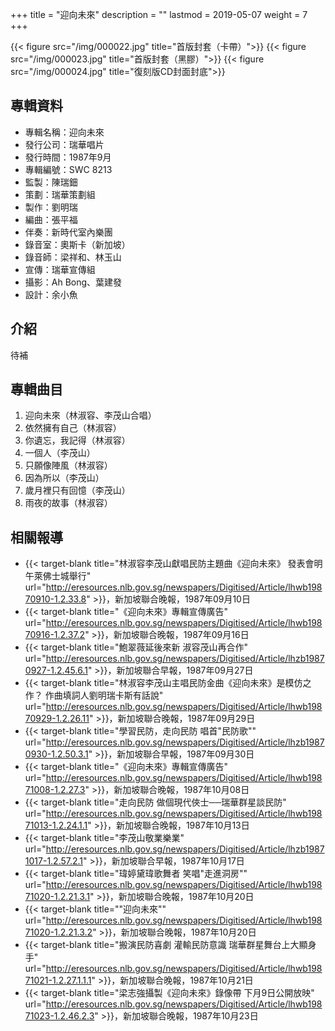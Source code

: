 +++
title = "迎向未來"
description = ""
lastmod = 2019-05-07
weight = 7
+++

{{< figure src="/img/000022.jpg"  title="首版封套（卡帶）">}}
{{< figure src="/img/000023.jpg"  title="首版封套（黑膠）">}}
{{< figure src="/img/000024.jpg" title="復刻版CD封面封底">}}

## 專輯資料

* 專輯名稱：迎向未來
* 發行公司：瑞華唱片
* 發行時間：1987年9月
* 專輯編號：SWC 8213
* 監製：陳瑞鈿
* 策劃：瑞華策劃組
* 製作：劉明瑞
* 編曲：張平福
* 伴奏：新時代室內樂團
* 錄音室：奧斯卡（新加坡）
* 錄音師：梁祥和、林玉山
* 宣傳：瑞華宣傳組
* 攝影：Ah Bong、葉建發
* 設計：余小魚

## 介紹

待補


## 專輯曲目

1. 迎向未來（林淑容、李茂山合唱）
2. 依然擁有自己（林淑容）
3. 你遺忘，我記得（林淑容）
4. 一個人（李茂山）
5. 只願像陣風（林淑容）
6. 因為所以（李茂山）
7. 歲月裡只有回憶（李茂山）
8. 雨夜的故事（林淑容）

## 相關報導
* {{< target-blank title="林淑容李茂山獻唱民防主題曲《迎向未來》 發表會明午萊佛士城舉行" url="http://eresources.nlb.gov.sg/newspapers/Digitised/Article/lhwb19870910-1.2.33.8" >}}，新加坡聯合晚報，1987年09月10日
* {{< target-blank title="《迎向未來》專輯宣傳廣告" url="http://eresources.nlb.gov.sg/newspapers/Digitised/Article/lhwb19870916-1.2.37.2" >}}，新加坡聯合晚報，1987年09月16日
* {{< target-blank title="鮑翠薇延後來新 淑容茂山再合作" url="http://eresources.nlb.gov.sg/newspapers/Digitised/Article/lhzb19870927-1.2.45.6.1" >}}，新加坡聯合早報，1987年09月27日
* {{< target-blank title="林淑容李茂山主唱民防金曲《迎向未來》是模仿之作？ 作曲填詞人劉明瑞卡斯有話說" url="http://eresources.nlb.gov.sg/newspapers/Digitised/Article/lhwb19870929-1.2.26.11" >}}，新加坡聯合晚報，1987年09月29日
* {{< target-blank title="學習民防，走向民防 唱首\"民防歌\"" url="http://eresources.nlb.gov.sg/newspapers/Digitised/Article/lhzb19870930-1.2.50.3.1" >}}，新加坡聯合早報，1987年09月30日
* {{< target-blank title="《迎向未來》專輯宣傳廣告" url="http://eresources.nlb.gov.sg/newspapers/Digitised/Article/lhwb19871008-1.2.27.3" >}}，新加坡聯合晚報，1987年10月08日
* {{< target-blank title="走向民防 做個現代俠士──瑞華群星談民防" url="http://eresources.nlb.gov.sg/newspapers/Digitised/Article/lhwb19871013-1.2.24.1.1" >}}，新加坡聯合晚報，1987年10月13日
* {{< target-blank title="李茂山敬業樂業" url="http://eresources.nlb.gov.sg/newspapers/Digitised/Article/lhzb19871017-1.2.57.2.1" >}}，新加坡聯合早報，1987年10月17日
* {{< target-blank title="瑋婷黛瑋歌舞者 笑唱\"走進洞房\"" url="http://eresources.nlb.gov.sg/newspapers/Digitised/Article/lhwb19871020-1.2.21.3.1" >}}，新加坡聯合晚報，1987年10月20日
* {{< target-blank title="\"迎向未來\"" url="http://eresources.nlb.gov.sg/newspapers/Digitised/Article/lhwb19871020-1.2.21.3.2" >}}，新加坡聯合晚報，1987年10月20日
* {{< target-blank title="搬演民防喜劇 灌輸民防意識 瑞華群星舞台上大顯身手" url="http://eresources.nlb.gov.sg/newspapers/Digitised/Article/lhwb19871021-1.2.27.1.1.1" >}}，新加坡聯合晚報，1987年10月21日
* {{< target-blank title="梁志強攝製《迎向未來》錄像帶 下月9日公開放映" url="http://eresources.nlb.gov.sg/newspapers/Digitised/Article/lhwb19871023-1.2.46.2.3" >}}，新加坡聯合晚報，1987年10月23日
